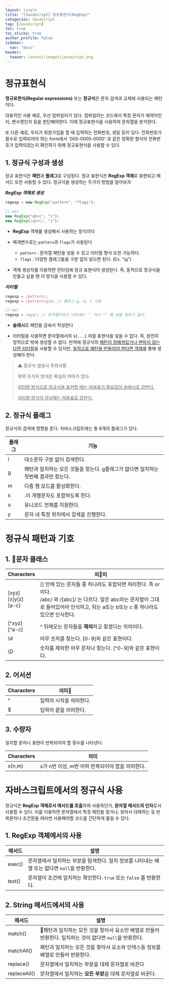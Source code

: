 ```yaml
---
layout: single
title: "[JavaScript] 정규표현식(RegExp)"
categories: JavaScript
tag: [JavaScript]
toc: true
toc_sticky: true
author_profile: false
sidebar:
  nav: "docs"
header:
  teaser: /assets/images/javascript.png
---
```


# 정규표현식

**정규표현식(Regular expressions)** 또는 **정규식**은 문자 검색과 교체에 사용되는 패턴이다.

대표적인 사용 예로, 우선 컴파일러가 있다. 컴파일러는 코드에서 특정 문자가 예약어인지, 변수명인지 등을 판단해야한다. 이때 정규표현식을 사용하여 문자열을 분석한다.

또 다른 예로, 우리가 회원가입을 할 때 입력하는 전화번호, 생일 등이 있다. 전화번호가 필수로 입력되어야 하는 form에서 '000-0000-0000' 과 같은 정확한 형식의 전화번호가 입력되었는지 확인하기 위해 정규표현식을 사용할 수 있다.

## 1. 정규식 구성과 생성

정규 표현식은 **패턴**과 **플래그**로 구성된다. 정규 표현식은 **RegExp 객체**로 표현되고 메서드 또한 사용할 수 있다. 정규식을 생성하는 두가지 방법을 알아보자

**_RegExp 객체로 생성_**

```js
regexp = new RegExp("pattern", "flags");

// ex)
new RegExp("ab+c", "i");
new RegExp(/ab+c/, "i");
```

- **RegExp** 객체를 생성해서 사용하는 방식이다

- 매개변수로는 `pattern`과 `flags`가 사용된다
  
  - `pattern` : 문자열 패턴을 넣을 수 있고 리터럴 형식 또한 가능하다.
  - `flags` : 다양한 플래그들을 구분 없이 넣으면 된다. (Ex. "ig")

- 객체 생성자를 이용하면 런타임에 정규 표현식이 생성된다. 즉, 동적으로 정규식을 만들고 싶을 땐 이 방식을 사용할 수 있다.

**_리터럴_**

```js
regexp = /pattern/;
regexp = /pattern/gim; // 플로그 g, m, i 사용

// ex)
regexp = /aya/; // 문자열이라고 나타내는 '' 이나 "" 를 넣을 필요가 없다.
```

- **슬래시**로 패턴을 감싸서 작성한다

- 리터럴을 사용하면 문자열에서의 `${...}` 처럼 표현식을 넣을 수 없다. 즉, 완전히 정적으로 밖에 생성할 수 없다. 만약에 정규식의 <u>패턴이 정해져있거나 변하지 않는다면 리터럴</u>을 사용할 수 있지만, <u>동적으로 패턴을 만들어야 한다면 객체</u>를 통해 생성해야 한다.

> ⚠️ 정규식 생성시 주의사항
> 
> 위의 두가지 방식은 확실히 차이가 있다.
> 
> <u>리터럴 방식으로 정규식을 표현할 때는 따옴표가 필요없이 슬래시로 감싼다.</u>
> 
> <u>리터럴 방식이 아닐때는 따옴표로 감싼다.</u>

## 2. 정규식 플래그

정규식의 검색에 영향을 준다. 자바스크립트에는 총 6개의 플래그가 있다.

| 플래그 | 기능                                               |
| --- | ------------------------------------------------ |
| i   | 대소문자 구분 없이 검색한다.                                 |
| g   | 패턴과 일치하는 모든 것들을 찾는다. g플래그가 없다면 일치하는 첫번째 결과만 찾는다. |
| m   | 다중 행 모드를 활성화한다.                                  |
| s   | .이 개행문자도 포함하도록 한다.                               |
| u   | 유니코드 전체를 지원한다.                                   |
| y   | 문자 내 특정 위치에서 검색을 진행한다.                           |

# 정규식 패턴과 기호

## 1. 문자 클래스

| Characters                   | 의미                                                                                                                           |
| ---------------------------- | ----------------------------------------------------------------------------------------------------------------------------- |
| [xyz]<br/>[x\|y\|z]<br>[a-c] | [] 안에 있는 문자들 중 하나라도 포함되면 처리한다. 즉 or이다.<br/>/abc/ 와 /[abc]/ 는 다르다. 앞은 abc라는 문자열이 그대로 들어있어야 인식하고, 뒤는 a또는 b또는 c 중 하나라도 있으면 인식한다. |
| [^xyz]<br/>[^a-c]            | ^ 뒤에오는 문자들을 **제외**하고 찾겠다는 의미이다.                                                                                               |
| \d                           | 아무 숫자를 찾는다. [0-9]와 같은 표현이다.                                                                                                   |
| \D                           | 숫자를 제외한 아무 문자나 찾는다. [^0-9]와 같은 표현이다.                                                                                          |

## 2. 어서션

| Characters | 의미           |
| ---------- | ------------- |
| ^          | 입력의 시작을 의미한다. |
| $          | 입력의 끝을 의미한다.  |

## 3. 수량자

일치할 문자나 표현이 반복되어야 할 횟수를 나타낸다.

| Characters | 의미                             |
| ---------- | ------------------------------ |
| x{n,m}     | x가 n번 이상, m번 이하 반복되어야 함을 의미한다. |

# 자바스크립트에서의 정규식 사용

정규식은 **RegExp 객체로서 메서드를 호출**하여 사용하던가, **문자열 메서드의 인자**로서 사용할 수 있다. 이를 이용하면 문자열에서 특정 패턴을 찾거나, 찾아서 대체하는 등 반복문이나 조건문을 여러번 사용해야할 코드를 간단하게 줄일 수 있다.

## 1. RegExp 객체에서의 사용

| 메서드    | 설명                                                       |
| ------ | -------------------------------------------------------- |
| exec() | 문자열에서 일치하는 부분을 탐색한다. 일치 정보를 나타내는 배열 또는 없다면 `null`을 반환한다. |
| test() | 문자열이 조건에 일치하는 확인한다. `true` 또는 `false` 를 반환한다.            |

## 2. String 메서드에서의 사용

| 메서드          | 설명                                                              |
| ------------ | --------------------------------------------------------------- |
| match()      | 패턴과 일치하는 모든 것을 찾아서 요소만 배열로 만들어 반환한다. 일치하는 것이 없다면 `null`을 반환한다. |
| matchAll()   | 패턴과 일치하는 모든 것을 찾아서 요소와 인덱스등 정보를 배열로 만들어 반환한다.                   |
| replace()    | 문자열에서 일치하는 부분을 대체 문자열로 바꾼다                                      |
| replaceAll() | 문자열에서 일치하는 **모든 부분**을 대체 문자열로 바꾼다.                              |
